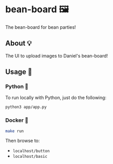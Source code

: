 # bean-board 🖼️

The bean-board for bean parties!

## About 💡

The UI to upload images to Daniel's bean-board!

## Usage 🔨

### Python 🐍

To run locally with Python, just do the following:

```bash
python3 app/app.py
```

### Docker 🐳

```bash
make run
```

Then browse to:

- `localhost/button`
- `localhost/basic`

